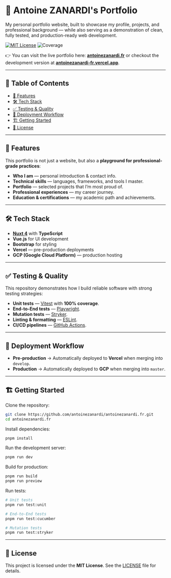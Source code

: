# 🐺 Antoine ZANARDI's Portfolio

My personal portfolio website, built to showcase my profile, projects, and professional background — while also serving as a demonstration of clean, fully tested, and production-ready web development.

[![MIT License](https://img.shields.io/badge/License-MIT-green.svg)](./LICENSE)
![Coverage](https://img.shields.io/badge/Coverage-100%25-brightgreen.svg)

👉 You can visit the live portfolio here: **[antoinezanardi.fr](https://antoinezanardi.fr)** or checkout the development version at **[antoinezanardi-fr.vercel.app](https://antoinezanardi-fr.vercel.app/)**.

---

## 📖 Table of Contents

- [🚀 Features](#-features)
- [🛠️ Tech Stack](#️-tech-stack)
- [✅ Testing & Quality](#-testing--quality)
- [🔄 Deployment Workflow](#-deployment-workflow)
- [🏗️ Getting Started](#️-getting-started)
- [📜 License](#-license)

---

## 🚀 Features

This portfolio is not just a website, but also a **playground for professional-grade practices**:

- **Who I am** — personal introduction & contact info.
- **Technical skills** — languages, frameworks, and tools I master.
- **Portfolio** — selected projects that I’m most proud of.
- **Professional experiences** — my career journey.
- **Education & certifications** — my academic path and achievements.

---

## 🛠️ Tech Stack

- **[Nuxt 4](https://nuxt.com/)** with **TypeScript**
- **Vue.js** for UI development
- **Bootstrap** for styling
- **Vercel** — pre-production deployments
- **GCP (Google Cloud Platform)** — production hosting

---

## ✅ Testing & Quality

This repository demonstrates how I build reliable software with strong testing strategies:

- **Unit tests** — [Vitest](https://vitest.dev/) with **100% coverage**.
- **End-to-End tests** — [Playwright](https://playwright.dev/).
- **Mutation tests** — [Stryker](https://stryker-mutator.io/).
- **Linting & formatting** — [ESLint](https://eslint.org/).
- **CI/CD pipelines** — [GitHub Actions](https://github.com/features/actions).

---

## 🔄 Deployment Workflow

- **Pre-production** → Automatically deployed to **Vercel** when merging into `develop`.
- **Production** → Automatically deployed to **GCP** when merging into `master`.

---

## 🏗️ Getting Started

Clone the repository:

```bash
git clone https://github.com/antoinezanardi/antoinezanardi.fr.git
cd antoinezanardi.fr
```

Install dependencies:

```bash
pnpm install
```

Run the development server:

```bash
pnpm run dev
```

Build for production:

```bash
pnpm run build
pnpm run preview
```

Run tests:

```bash
# Unit tests
pnpm run test:unit

# End-to-End tests
pnpm run test:cucumber

# Mutation tests
pnpm run test:stryker
```

---

## 📜 License

This project is licensed under the **MIT License**.
See the [LICENSE](./LICENSE) file for details.